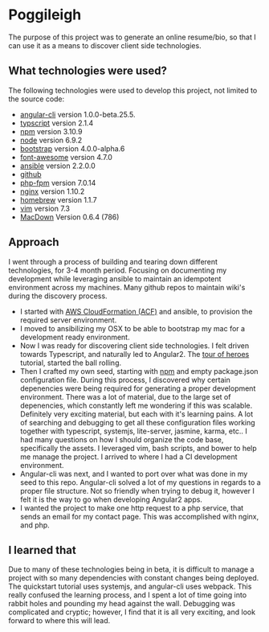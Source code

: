 # Poggileigh

The purpose of this project was to generate an online resume/bio, so that I can use it as a means to discover client side technologies.

## What technologies were used?
The following technologies were used to develop this project, not limited to the source code:

* [angular-cli](https://github.com/angular/angular-cli) version 1.0.0-beta.25.5.
* [typscript](https://www.typescriptlang.org/) version 2.1.4
* [npm](https://www.npmjs.com/) version 3.10.9
* [node](https://nodejs.org/) version 6.9.2
* [bootstrap](https://v4-alpha.getbootstrap.com) version 4.0.0-alpha.6
* [font-awesome](http://fontawesome.io/) version 4.7.0
* [ansible](http://docs.ansible.com/ansible/index.html) version 2.2.0.0
* [github](https://github.com/)
* [php-fpm](http://www.php.net/) version 7.0.14
* [nginx](http://nginx.org/) version 1.10.2
* [homebrew](http://docs.brew.sh/) version 1.1.7
* [vim](http://www.vim.org/) version 7.3
* [MacDown](https://github.com/MacDownApp/macdown) Version 0.6.4 (786)

## Approach
I went through a process of building and tearing down different technologies, for 3-4 month period. Focusing on documenting my development while leveraging ansible to maintain an idempotent environment across my machines. Many github repos to maintain wiki's during the discovery process.

* I started with [AWS CloudFormation (ACF)](https://aws.amazon.com/cloudformation/) and ansible, to provision the required server environment.
* I moved to ansibilizing my OSX to be able to bootstrap my mac for a development ready environment.
* Now I was ready for discovering client side technologies.  I felt driven towards Typescript, and naturally led to Angular2. The [tour of heroes](https://angular.io/docs/ts/latest/tutorial/) tutorial, started the ball rolling. 
* Then I crafted my own seed, starting with [npm](https://www.npmjs.com/) and empty package.json configuration file.  During this process, I discovered why certain depenencies were being required for generating a proper development environment.  There was a lot of material, due to the large set of depenencies, which constantly left me wondering if this was scalable.  Definitely very exciting material, but each with it's learning pains.  A lot of searching and debugging to get all these configuration files working together with typescript, systemjs, lite-server, jasmine, karma, etc.. I had many questions on how I should organize the code base, specifically the assets. I leveraged vim, bash scripts, and bower to help me manage the project. I arrived to where I had a CI development environment.
* Angular-cli was next, and I wanted to port over what was done in my seed to this repo.  Angular-cli solved a lot of my questions in regards to a proper file structure.  Not so friendly when trying to debug it, however I felt it is the way to go when developing Angular2 apps.
* I wanted the project to make one http request to a php service, that sends an email for my contact page.  This was accomplished with nginx, and php.

## I learned that
Due to many of these technologies being in beta, it is difficult to manage a project with so many dependencies with constant changes being deployed.  The quickstart tutorial uses systemjs, and angular-cli uses webpack.  This really confused the learning process, and I spent a lot of time going into rabbit holes and pounding my head against the wall.  Debugging was complicated and cryptic; however, I find that it is all very exciting, and look forward to where this will lead.


